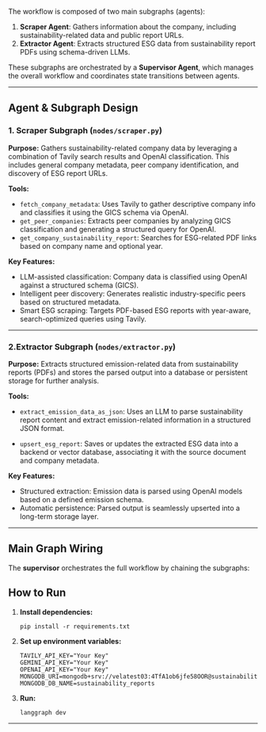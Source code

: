 The workflow is composed of two main subgraphs (agents):

1. **Scraper Agent**: Gathers information about the company, including sustainability-related data and public report URLs.
2. **Extractor Agent**: Extracts structured ESG data from sustainability report PDFs using schema-driven LLMs.

These subgraphs are orchestrated by a **Supervisor Agent**, which manages the overall workflow and coordinates state transitions between agents.

---

## Agent & Subgraph Design

### 1. Scraper  Subgraph (`nodes/scraper.py`)

**Purpose:**
Gathers sustainability-related company data by leveraging a combination of Tavily search results and OpenAI classification. This includes general company metadata, peer company identification, and discovery of ESG report URLs.

**Tools:**
- `fetch_company_metadata`: Uses Tavily to gather descriptive company info and classifies it using the GICS schema via OpenAI.
- `get_peer_companies`: Extracts peer companies by analyzing GICS classification and generating a structured query for OpenAI.
- `get_company_sustainability_report`: Searches for ESG-related PDF links based on company name and optional year.

**Key Features:**

- LLM-assisted classification: Company data is classified using OpenAI against a structured schema (GICS).
- Intelligent peer discovery: Generates realistic industry-specific peers based on structured metadata.
- Smart ESG scraping: Targets PDF-based ESG reports with year-aware, search-optimized queries using Tavily.

---

### 2.Extractor Subgraph (`nodes/extractor.py`)

**Purpose:**
Extracts structured emission-related data from sustainability reports (PDFs) and stores the parsed output into a database or persistent storage for further analysis.

**Tools:**

- `extract_emission_data_as_json`: Uses an LLM to parse sustainability report content and extract emission-related information in a structured  JSON format.

- `upsert_esg_report`: Saves or updates the extracted ESG data into a backend or vector database, associating it with the source document and company metadata.

**Key Features:**

- Structured extraction: Emission data is parsed using OpenAI models based on a defined emission schema.
- Automatic persistence: Parsed output is seamlessly upserted into a long-term storage layer.
---

## Main Graph Wiring

The **supervisor** orchestrates the full workflow by chaining the subgraphs:


## How to Run

1. **Install dependencies:**
   ```
   pip install -r requirements.txt
   ```

2. **Set up environment variables:**
    ```
    TAVILY_API_KEY="Your Key"
    GEMINI_API_KEY="Your Key"
    OPENAI_API_KEY="Your Key"
    MONGODB_URI=mongodb+srv://velatest03:4TfA1ob6jfe58OOR@sustainabilityreports.xbpl7kj.mongodb.net/
    MONGODB_DB_NAME=sustainability_reports
    ```

3. **Run:**
   ```
   langgraph dev
   ```

---
